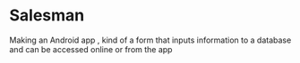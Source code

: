 # Salesman
Making an Android app , kind of a form that inputs information to a database and can be accessed online or from the app
